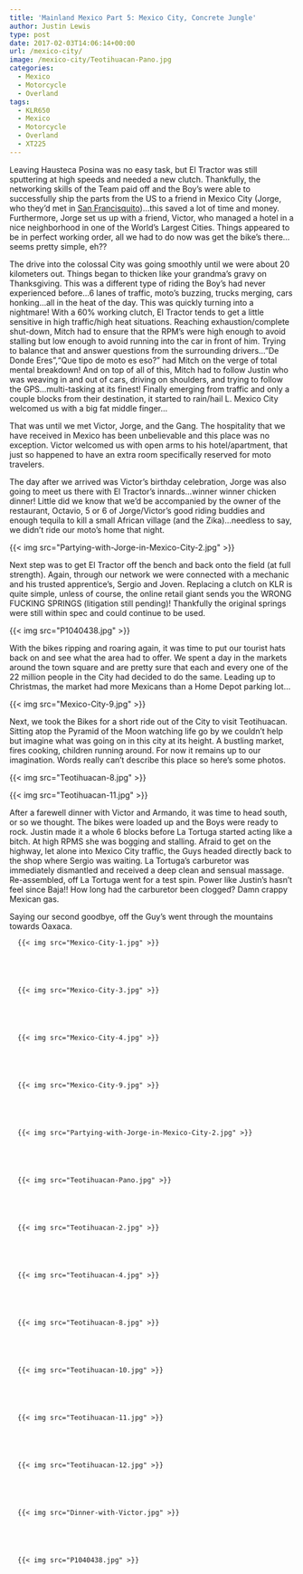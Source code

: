 ```yaml
---
title: 'Mainland Mexico Part 5: Mexico City, Concrete Jungle'
author: Justin Lewis
type: post
date: 2017-02-03T14:06:14+00:00
url: /mexico-city/
image: /mexico-city/Teotihuacan-Pano.jpg
categories:
  - Mexico
  - Motorcycle
  - Overland
tags:
  - KLR650
  - Mexico
  - Motorcycle
  - Overland
  - XT225
---
```

Leaving Hausteca Posina was no easy task, but El Tractor was still sputtering at high speeds and needed a new clutch. Thankfully, the networking skills of the Team paid off and the Boy’s were able to successfully ship the parts from the US to a friend in Mexico City (Jorge, who they’d met in [San Francisquito][1])…this saved a lot of time and money. Furthermore, Jorge set us up with a friend, Victor, who managed a hotel in a nice neighborhood in one of the World’s Largest Cities. Things appeared to be in perfect working order, all we had to do now was get the bike’s there…seems pretty simple, eh??

The drive into the colossal City was going smoothly until we were about 20 kilometers out. Things began to thicken like your grandma’s gravy on Thanksgiving. This was a different type of riding the Boy’s had never experienced before…6 lanes of traffic, moto’s buzzing, trucks merging, cars honking…all in the heat of the day. This was quickly turning into a nightmare! With a 60% working clutch, El Tractor tends to get a little sensitive in high traffic/high heat situations. Reaching exhaustion/complete shut-down, Mitch had to ensure that the RPM’s were high enough to avoid stalling but low enough to avoid running into the car in front of him. Trying to balance that and answer questions from the surrounding drivers…”De Donde Eres”,“Que tipo de moto es eso?” had Mitch on the verge of total mental breakdown! And on top of all of this, Mitch had to follow Justin who was weaving in and out of cars, driving on shoulders, and trying to follow the GPS…multi-tasking at its finest! Finally emerging from traffic and only a couple blocks from their destination, it started to rain/hail L. Mexico City welcomed us with a big fat middle finger…

That was until we met Victor, Jorge, and the Gang. The hospitality that we have received in Mexico has been unbelievable and this place was no exception. Victor welcomed us with open arms to his hotel/apartment, that just so happened to have an extra room specifically reserved for moto travelers.

The day after we arrived was Victor’s birthday celebration, Jorge was also going to meet us there with El Tractor’s innards…winner winner chicken dinner! Little did we know that we’d be accompanied by the owner of the restaurant, Octavio, 5 or 6 of Jorge/Victor’s good riding buddies and enough tequila to kill a small African village (and the Zika)…needless to say, we didn’t ride our moto’s home that night.


  {{< img src="Partying-with-Jorge-in-Mexico-City-2.jpg" >}}
		      


Next step was to get El Tractor off the bench and back onto the field (at full strength). Again, through our network we were connected with a mechanic and his trusted apprentice’s, Sergio and Joven. Replacing a clutch on KLR is quite simple, unless of course, the online retail giant sends you the WRONG FUCKING SPRINGS (litigation still pending)! Thankfully the original springs were still within spec and could continue to be used.


  {{< img src="P1040438.jpg" >}}
		      


With the bikes ripping and roaring again, it was time to put our tourist hats back on and see what the area had to offer. We spent a day in the markets around the town square and are pretty sure that each and every one of the 22 million people in the City had decided to do the same. Leading up to Christmas, the market had more Mexicans than a Home Depot parking lot…


  {{< img src="Mexico-City-9.jpg" >}}
		      


Next, we took the Bikes for a short ride out of the City to visit Teotihuacan. Sitting atop the Pyramid of the Moon watching life go by we couldn’t help but imagine what was going on in this city at its height. A bustling market, fires cooking, children running around. For now it remains up to our imagination. Words really can’t describe this place so here’s some photos.


  {{< img src="Teotihuacan-8.jpg" >}}
		      


  {{< img src="Teotihuacan-11.jpg" >}}
		      


After a farewell dinner with Victor and Armando, it was time to head south, or so we thought. The bikes were loaded up and the Boys were ready to rock. Justin made it a whole 6 blocks before La Tortuga started acting like a bitch. At high RPMS she was bogging and stalling. Afraid to get on the highway, let alone into Mexico City traffic, the Guys headed directly back to the shop where Sergio was waiting. La Tortuga’s carburetor was immediately dismantled and received a deep clean and sensual massage. Re-assembled, off La Tortuga went for a test spin. Power like Justin’s hasn’t feel since Baja!! How long had the carburetor been clogged? Damn crappy Mexican gas.

Saying our second goodbye, off the Guy’s went through the mountains towards Oaxaca.





      {{< img src="Mexico-City-1.jpg" >}}
                
    



      {{< img src="Mexico-City-3.jpg" >}}
                
    



      {{< img src="Mexico-City-4.jpg" >}}
                
    



      {{< img src="Mexico-City-9.jpg" >}}
                
    



      {{< img src="Partying-with-Jorge-in-Mexico-City-2.jpg" >}}
                
    



      {{< img src="Teotihuacan-Pano.jpg" >}}
                
    



      {{< img src="Teotihuacan-2.jpg" >}}
                
    



      {{< img src="Teotihuacan-4.jpg" >}}
                
    



      {{< img src="Teotihuacan-8.jpg" >}}
                
    



      {{< img src="Teotihuacan-10.jpg" >}}
                
    



      {{< img src="Teotihuacan-11.jpg" >}}
                
    



      {{< img src="Teotihuacan-12.jpg" >}}
                
    



      {{< img src="Dinner-with-Victor.jpg" >}}
                
    



      {{< img src="P1040438.jpg" >}}
                
    






 [1]: http://www.elevationupgrade.com/punta-san-francisquito/